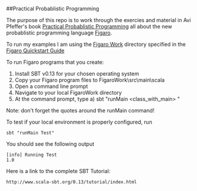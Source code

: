 ##Practical Probablistic Programming

The purpose of this repo is to work through the exercies and material in Avi Pfeffer's book [Practical Probablistic Programming](https://www.manning.com/books/practical-probabilistic-programming) all about the new probablistic programming language [Figaro](https://github.com/p2t2/figaro).

To run my examples I am using the [Figaro Work](https://www.cra.com/sites/default/files/files/FigaroWork.zip) directory specified in the [Figaro Quickstart Guide](://www.cra.com/sites/default/files/pdf/Figaro_Quick_Start_Guide.pdf)

To run Figaro programs that you create:

1) Install SBT v0.13 for your chosen operating system
2) Copy your Figaro program files to FigaroWork\src\main\scala
3) Open a command line prompt
4) Navigate to your local FigaroWork directory
5) At the command prompt, type
	a) sbt "runMain <class_with_main> <parameters>"

Note: don't forget the quotes around the runMain command!

To test if your local environment is properly configured, run

	sbt "runMain Test"

You should see the following output

	[info] Running Test
	1.0


Here is a link to the complete SBT Tutorial:

	http://www.scala-sbt.org/0.13/tutorial/index.html

